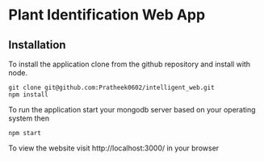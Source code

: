 # Plant Identification Web App 
## Installation
To install the application clone from the github repository and install with node.

    git clone git@github.com:Pratheek0602/intelligent_web.git
    npm install

To run the application start your mongodb server based on your operating system then

    npm start
    
To view the website visit http://localhost:3000/ in your browser
    
